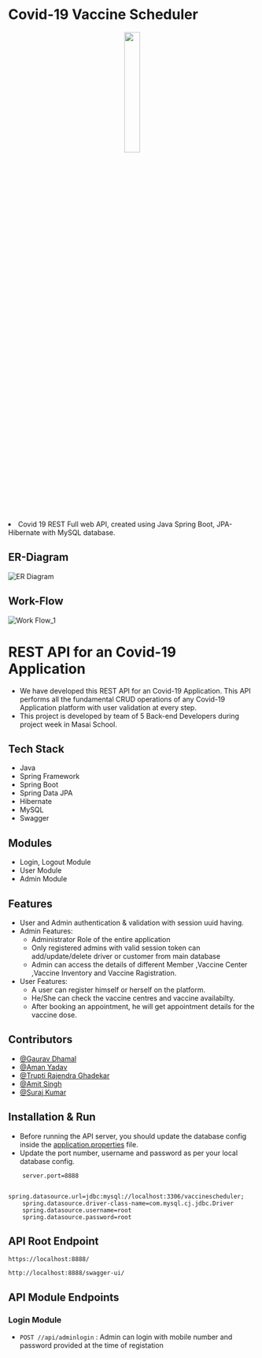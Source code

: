 # Covid-19 Vaccine Scheduler
<p align="center">
  <img style="width:25%;" src="https://github.com/suraj-996/lying-powder-9405/blob/main/images/b%20(2).png" />
</p>


<li>Covid 19 REST Full web API, created using Java Spring Boot, JPA-Hibernate with MySQL database.

## ER-Diagram
![ER Diagram](https://user-images.githubusercontent.com/86916671/201477506-29a8c28e-f0af-4c45-954a-960304d985ea.jpeg)

## Work-Flow
![Work Flow_1](https://user-images.githubusercontent.com/86916671/201476556-5029e501-ee5c-4159-b8de-fe64e7dc770c.png)

# REST API for an Covid-19 Application

* We have developed this REST API for an Covid-19 Application. This API performs all the fundamental CRUD operations of any Covid-19 Application platform with user validation at every step.
* This project is developed by team of 5 Back-end Developers during project week in Masai School. 

## Tech Stack

* Java
* Spring Framework
* Spring Boot
* Spring Data JPA
* Hibernate
* MySQL
* Swagger

## Modules

* Login, Logout Module
* User Module
* Admin Module

## Features

* User and Admin authentication & validation with session uuid having.
* Admin Features:
    * Administrator Role of the entire application
    * Only registered admins with valid session token can add/update/delete driver or customer from main database
    * Admin can access the details of different Member ,Vaccine Center ,Vaccine Inventory and Vaccine Ragistration.
* User Features:
    * A user can register himself or herself on the platform.
    * He/She can check the vaccine centres and vaccine availabilty.
    * After booking an appointment, he will get appointment details for the vaccine dose.    


## Contributors

* [@Gaurav Dhamal](https://github.com/gauravdhamal)
* [@Aman Yadav](https://github.com/aman6750)
* [@Trupti Rajendra Ghadekar](https://github.com/TruptiRG)
* [@Amit Singh](https://github.com/amitsinghthapliyal)
* [@Suraj Kumar](https://github.com/suraj-996)




## Installation & Run

* Before running the API server, you should update the database config inside the [application.properties](https://github.com/suraj-996/lying-powder-9405/blob/main/Covid-19-VaccineScheduler/src/main/resources/application.properties) file. 
* Update the port number, username and password as per your local database config.

```
    server.port=8888

    spring.datasource.url=jdbc:mysql://localhost:3306/vaccinescheduler;
    spring.datasource.driver-class-name=com.mysql.cj.jdbc.Driver
    spring.datasource.username=root
    spring.datasource.password=root

```

## API Root Endpoint

`https://localhost:8888/`

`http://localhost:8888/swagger-ui/`


## API Module Endpoints

### Login Module

* `POST //api/adminlogin` : Admin can login with mobile number and password provided at the time of registation
<!--
### User Module


* `POST /customer/login` : Logging in customer with valid mobile number & password
* `GET /customer/availablecabs` : Getting the list of all the available cabs
* `GET /customers/cabs` : Getting All the cabs
* `GET /customers/checkhistory` : Getting the history of completed tr
* `PUT /customer/update/{mobile}` : Updates customer details based on mobile number
* `PATCH /customer/updatepassword/{mobile}` : Updates customer's password based on the given mobile number
* `POST /customer/booktrip` : Customer can book a cab
* `POST /customer/updatetrip` : Customer can modify or update the trip
* `POST /customer/logout` : Logging out customer based on session token
* `DELETE /customer/delete` : Deletes logged in user 
* `DELETE /customer/complete/{tripid}` : Completed the trip with the given tripid 
* `DELETE /customer/canceltrip` : Cancel the trip with the given tripid   



### Sample API Response for Admin Login

`POST   localhost:8888/adminlogin`

* Request Body

```
    {
        "mobileNo": "9525378279",
        "password": "suraj@007"
    }
```


---

### Swagger UI

---

<img src="https://github.com/suraj-996/lying-powder-9405/blob/main/images/all.png">

---

### Login Controller

---

<img src="https://github.com/suraj-996/lying-powder-9405/blob/main/images/login.png">

---

### Admin Controller

---

<img src="https://github.com/suraj-996/lying-powder-9405/blob/main/images/admin.png">

---

### User Controller

---

<img src="https://github.com/suraj-996/lying-powder-9405/blob/main/images/user.png">

---



